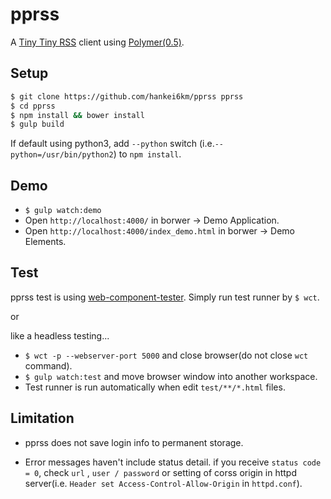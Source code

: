 # pprss

A [Tiny Tiny RSS](http://tt-rss.org/) client
using [Polymer(0.5)](https://www.polymer-project.org/0.5/).

## Setup

```bash
$ git clone https://github.com/hankei6km/pprss pprss
$ cd pprss
$ npm install && bower install
$ gulp build
```

If default using python3, add `--python` switch (i.e.`--python=/usr/bin/python2`) to `npm install`.

## Demo

* `$ gulp watch:demo`
* Open `http://localhost:4000/` in borwer -> Demo Application.
* Open `http://localhost:4000/index_demo.html` in borwer -> Demo Elements.


## Test

pprss test is using [web-component-tester](https://github.com/Polymer/web-component-tester).
Simply run test runner by `$ wct`.

or 

like a headless testing...

* `$ wct -p --webserver-port 5000` and close browser(do not close `wct` command).
* `$ gulp watch:test` and move browser window into another workspace.
* Test runner is run automatically when edit `test/**/*.html` files.


## Limitation

* pprss does not save login info to permanent storage.

* Error messages haven't include status detail. if you receive `status code = 0`, check `url` , `user / password`  or setting of corss origin in httpd server(i.e. `Header set Access-Control-Allow-Origin` in `httpd.conf`).

